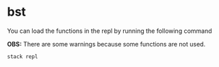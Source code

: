 # bst

You can load the functions in the repl by running the following command

**OBS:** There are some warnings because some functions are not used.

```sh
stack repl
```
